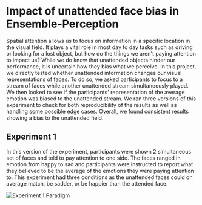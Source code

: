 # Impact of unattended face bias in Ensemble-Perception
Spatial attention allows us to focus on information in a specific location in the visual field. It plays a vital role in most day to day tasks such as driving or looking for a lost object, but how do the things we aren't paying attention to impact us? While we do know that unattended objects hinder our performance, it is uncertain how they bias what we perceive. In this project, we directly tested whether unattended information changes our visual representations of faces. To do so, we asked participants to focus to a stream of faces while another unattended stream simultaneously played. We then looked to see if the participants' representation of the average emotion was biased to the unattended stream. We ran three versions of this experiment to check for both reproducibility of the results as well as handling some possible edge cases. Overall, we found consistent results showing a bias to the unattended field.

## Experiment 1
In this version of the experiment, participants were shown 2 simultaneous set of faces and told to pay attention to one side. The faces ranged in emotion from happy to sad and participants were instructed to report what they believed to be the average of the emotions they were paying attention to. This experiment had three conditions as the unattended faces could on average match, be sadder, or be happier than the attended face.

![Experiment 1 Paradigm](https://user-images.githubusercontent.com/35672096/142701514-ee93c827-61a1-4548-a04d-846ce89036e9.png)
